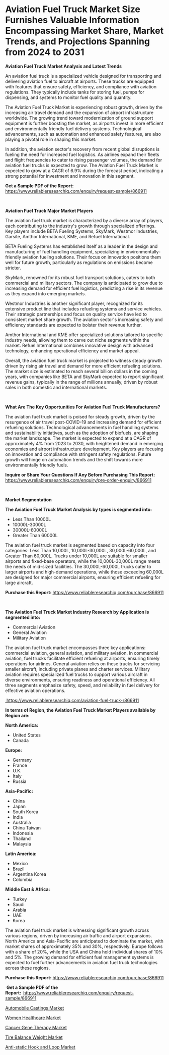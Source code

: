 <p><h1>Aviation Fuel Truck Market Size Furnishes Valuable Information Encompassing Market Share, Market Trends, and Projections Spanning from 2024 to 2031</h1></p><p><strong>Aviation Fuel Truck Market Analysis and Latest Trends</strong></p>
<p><p>An aviation fuel truck is a specialized vehicle designed for transporting and delivering aviation fuel to aircraft at airports. These trucks are equipped with features that ensure safety, efficiency, and compliance with aviation regulations. They typically include tanks for storing fuel, pumps for dispensing, and systems to monitor fuel quality and quantity.</p><p>The Aviation Fuel Truck Market is experiencing robust growth, driven by the increasing air travel demand and the expansion of airport infrastructure worldwide. The growing trend toward modernization of ground support equipment is further boosting the market, as airports invest in more efficient and environmentally friendly fuel delivery systems. Technological advancements, such as automation and enhanced safety features, are also playing a pivotal role in shaping this market.</p><p>In addition, the aviation sector's recovery from recent global disruptions is fueling the need for increased fuel logistics. As airlines expand their fleets and flight frequencies to cater to rising passenger volumes, the demand for aviation fuel trucks is expected to grow. The Aviation Fuel Truck Market is expected to grow at a CAGR of 6.9% during the forecast period, indicating a strong potential for investment and innovation in this segment.</p></p>
<p><strong>Get a Sample PDF of the Report:&nbsp;</strong> <a href="https://www.reliableresearchiq.com/enquiry/request-sample/866911?utm_campaign=1087&utm_medium=2&utm_source=Github&utm_content=ia&utm_term=02112024&utm_id=aviation-fuel-truck">https://www.reliableresearchiq.com/enquiry/request-sample/866911</a></p>
<p>&nbsp;</p>
<p><strong>Aviation Fuel Truck Major Market Players</strong></p>
<p><p>The aviation fuel truck market is characterized by a diverse array of players, each contributing to the industry's growth through specialized offerings. Key players include BETA Fueling Systems, SkyMark, Westmor Industries, Garsite, Amthor International, KME, and Refuel International.</p><p>BETA Fueling Systems has established itself as a leader in the design and manufacturing of fuel handling equipment, specializing in environmentally-friendly aviation fueling solutions. Their focus on innovation positions them well for future growth, particularly as regulations on emissions become stricter. </p><p>SkyMark, renowned for its robust fuel transport solutions, caters to both commercial and military sectors. The company is anticipated to grow due to increasing demand for efficient fuel logistics, predicting a rise in its revenue as they expand into emerging markets.</p><p>Westmor Industries is another significant player, recognized for its extensive product line that includes refueling systems and service vehicles. Their strategic partnerships and focus on quality service have led to consistent market share growth. The aviation sector's increasing safety and efficiency standards are expected to bolster their revenue further.</p><p>Amthor International and KME offer specialized solutions tailored to specific industry needs, allowing them to carve out niche segments within the market. Refuel International combines innovative design with advanced technology, enhancing operational efficiency and market appeal.</p><p>Overall, the aviation fuel truck market is projected to witness steady growth driven by rising air travel and demand for more efficient refueling solutions. The market size is estimated to reach several billion dollars in the coming years, with companies like BETA and SkyMark expected to report significant revenue gains, typically in the range of millions annually, driven by robust sales in both domestic and international markets.</p></p>
<p>&nbsp;</p>
<p><strong>What Are The Key Opportunities For Aviation Fuel Truck Manufacturers?</strong></p>
<p><p>The aviation fuel truck market is poised for steady growth, driven by the resurgence of air travel post-COVID-19 and increasing demand for efficient refueling solutions. Technological advancements in fuel handling systems and sustainability initiatives, such as the adoption of biofuels, are shaping the market landscape. The market is expected to expand at a CAGR of approximately 4% from 2023 to 2030, with heightened demand in emerging economies and airport infrastructure development. Key players are focusing on innovation and compliance with stringent safety regulations. Future growth will hinge on automation trends and the shift towards more environmentally friendly fuels.</p></p>
<p><strong>Inquire or Share Your Questions If Any Before Purchasing This Report:</strong> <a href="https://www.reliableresearchiq.com/enquiry/pre-order-enquiry/866911?utm_campaign=1087&utm_medium=2&utm_source=Github&utm_content=ia&utm_term=02112024&utm_id=aviation-fuel-truck">https://www.reliableresearchiq.com/enquiry/pre-order-enquiry/866911</a></p>
<p>&nbsp;</p>
<p><strong>Market Segmentation</strong></p>
<p><strong>The Aviation Fuel Truck Market Analysis by types is segmented into:</strong></p>
<p><ul><li>Less Than 10000L</li><li>10000L-30000L</li><li>30000L-60000L</li><li>Greater Than 60000L</li></ul></p>
<p><p>The aviation fuel truck market is segmented based on capacity into four categories: Less Than 10,000L, 10,000L-30,000L, 30,000L-60,000L, and Greater Than 60,000L. Trucks under 10,000L are suitable for smaller airports and fixed-base operators, while the 10,000L-30,000L range meets the needs of mid-sized facilities. The 30,000L-60,000L trucks cater to larger airports and high-demand operations, while those exceeding 60,000L are designed for major commercial airports, ensuring efficient refueling for large aircraft.</p></p>
<p><strong>Purchase this Report:&nbsp;</strong><a href="https://www.reliableresearchiq.com/purchase/866911?utm_campaign=1087&utm_medium=2&utm_source=Github&utm_content=ia&utm_term=02112024&utm_id=aviation-fuel-truck">https://www.reliableresearchiq.com/purchase/866911</a></p>
<p>&nbsp;</p>
<p><strong>The Aviation Fuel Truck Market Industry Research by Application is segmented into:</strong></p>
<p><ul><li>Commercial Aviation</li><li>General Aviation</li><li>Military Aviation</li></ul></p>
<p><p>The aviation fuel truck market encompasses three key applications: commercial aviation, general aviation, and military aviation. In commercial aviation, fuel trucks facilitate efficient refueling at airports, ensuring timely operations for airlines. General aviation relies on these trucks for servicing smaller aircraft, including private planes and charter services. Military aviation requires specialized fuel trucks to support various aircraft in diverse environments, ensuring readiness and operational efficiency. All three segments emphasize safety, speed, and reliability in fuel delivery for effective aviation operations.</p></p>
<p><a href="https://www.reliableresearchiq.com/aviation-fuel-truck-r866911?utm_campaign=1087&utm_medium=2&utm_source=Github&utm_content=ia&utm_term=02112024&utm_id=aviation-fuel-truck">&nbsp;https://www.reliableresearchiq.com/aviation-fuel-truck-r866911</a></p>
<p><strong>In terms of Region, the Aviation Fuel Truck Market Players available by Region are:</strong></p>
<p>
    <p> <strong> North America: </strong>
        <ul>
            <li>United States</li>
            <li>Canada</li>
        </ul>
        </p> 
    <p> <strong> Europe: </strong>
        <ul>
            <li>Germany</li>
            <li>France</li>
            <li>U.K.</li>
            <li>Italy</li>
            <li>Russia</li>
        </ul>
        </p> 
    <p> <strong> Asia-Pacific: </strong>
        <ul>
            <li>China</li>
            <li>Japan</li>
            <li>South Korea</li>
            <li>India</li>
            <li>Australia</li>
            <li>China Taiwan</li>
            <li>Indonesia</li>
            <li>Thailand</li>
            <li>Malaysia</li>
        </ul>
        </p> 
    <p> <strong> Latin America: </strong>
        <ul>
            <li>Mexico</li>
            <li>Brazil</li>
            <li>Argentina Korea</li>
            <li>Colombia</li>
        </ul>
        </p> 
    <p> <strong> Middle East & Africa: </strong>
        <ul>
            <li>Turkey</li>
            <li>Saudi</li>
            <li>Arabia</li>
            <li>UAE</li>
            <li>Korea</li>
        </ul>
    </p>
    </p>
<p><p>The aviation fuel truck market is witnessing significant growth across various regions, driven by increasing air traffic and airport expansions. North America and Asia-Pacific are anticipated to dominate the market, with market shares of approximately 35% and 30%, respectively. Europe follows with a share of 20%, while the USA and China hold individual shares of 10% and 5%. The growing demand for efficient fuel management systems is expected to fuel further advancements in aviation fuel truck technologies across these regions.</p></p>
<p><strong>Purchase this Report: </strong><a href="https://www.reliableresearchiq.com/purchase/866911?utm_campaign=1087&utm_medium=2&utm_source=Github&utm_content=ia&utm_term=02112024&utm_id=aviation-fuel-truck">https://www.reliableresearchiq.com/purchase/866911</a></p>
<p>&nbsp;<strong>Get a Sample PDF of the Report:&nbsp;&nbsp;</strong><a href="https://www.reliableresearchiq.com/enquiry/request-sample/866911?utm_campaign=1087&utm_medium=2&utm_source=Github&utm_content=ia&utm_term=02112024&utm_id=aviation-fuel-truck">https://www.reliableresearchiq.com/enquiry/request-sample/866911</a></p>
<p><strong></strong></p>
<p><p><a href="https://github.com/vitacbq/Market-Research-Report-List-1/blob/main/automobile-castings-market.md?utm_campaign=1087&utm_medium=2&utm_source=Github&utm_content=ia&utm_term=02112024&utm_id=aviation-fuel-truck">Automobile Castings Market</a></p><p><a href="https://issuu.com/reportprime-2/docs/women-healthcare-market-size-2030.p_b377782c9c6ab4?utm_campaign=1087&utm_medium=2&utm_source=Github&utm_content=ia&utm_term=02112024&utm_id=aviation-fuel-truck">Women Healthcare Market</a></p><p><a href="https://issuu.com/reportprime-2/docs/cancer-gene-therapy-market-size-203_51dd7145a220ec?utm_campaign=1087&utm_medium=2&utm_source=Github&utm_content=ia&utm_term=02112024&utm_id=aviation-fuel-truck">Cancer Gene Therapy Market</a></p><p><a href="https://github.com/wydramppetrox/Market-Research-Report-List-1/blob/main/tire-balance-weight-market.md?utm_campaign=1087&utm_medium=2&utm_source=Github&utm_content=ia&utm_term=02112024&utm_id=aviation-fuel-truck">Tire Balance Weight Market</a></p><p><a href="https://www.linkedin.com/pulse/in-depth-anti-static-hook-loop-market-review-size-share-fadfe?utm_campaign=1087&utm_medium=2&utm_source=Github&utm_content=ia&utm_term=02112024&utm_id=aviation-fuel-truck">Anti-static Hook and Loop Market</a></p></p>